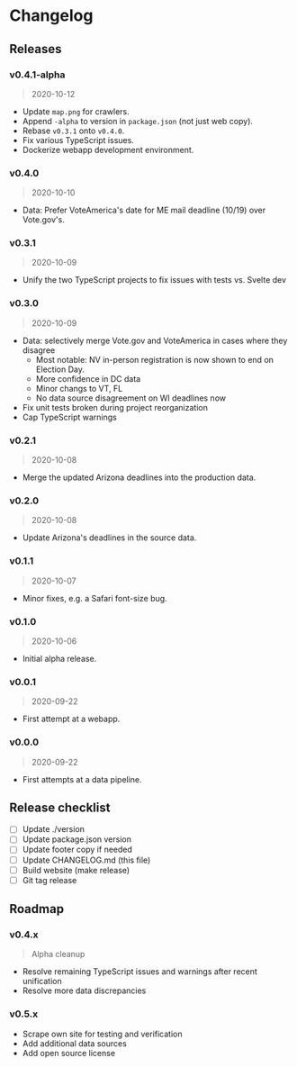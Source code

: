 # Changelog

## Releases

### v0.4.1-alpha

> 2020-10-12

* Update `map.png` for crawlers.
* Append `-alpha` to version in `package.json` (not just web copy).
* Rebase `v0.3.1` onto `v0.4.0`.
* Fix various TypeScript issues.
* Dockerize webapp development environment.

### v0.4.0

> 2020-10-10

* Data: Prefer VoteAmerica's date for ME mail deadline (10/19) over Vote.gov's.

### v0.3.1

> 2020-10-09

* Unify the two TypeScript projects to fix issues with tests vs. Svelte dev

### v0.3.0

> 2020-10-09

* Data: selectively merge Vote.gov and VoteAmerica in cases where they disagree
  * Most notable: NV in-person registration is now shown to end on Election Day.
  * More confidence in DC data
  * Minor changs to VT, FL
  * No data source disagreement on WI deadlines now
* Fix unit tests broken during project reorganization
* Cap TypeScript warnings

### v0.2.1

> 2020-10-08

* Merge the updated Arizona deadlines into the production data.

### v0.2.0

> 2020-10-08

* Update Arizona's deadlines in the source data.

### v0.1.1

> 2020-10-07

* Minor fixes, e.g. a Safari font-size bug.

### v0.1.0

> 2020-10-06

* Initial alpha release.

### v0.0.1

> 2020-09-22

* First attempt at a webapp.

### v0.0.0

> 2020-09-22

* First attempts at a data pipeline.

## Release checklist

* [ ] Update ./version
* [ ] Update package.json version
* [ ] Update footer copy if needed
* [ ] Update CHANGELOG.md (this file)
* [ ] Build website (make release)
* [ ] Git tag release

## Roadmap

### v0.4.x

> Alpha cleanup

* Resolve remaining TypeScript issues and warnings after recent unification
* Resolve more data discrepancies

### v0.5.x 

* Scrape own site for testing and verification
* Add additional data sources
* Add open source license